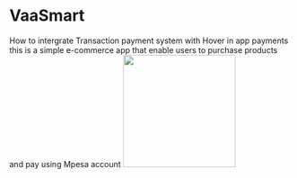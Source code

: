 # VaaSmart
How to intergrate Transaction payment system with Hover in app payments
this is a simple e-commerce app that enable users to purchase products and pay using Mpesa
account
<img src="https://github.com/henrykash/FirebaseChatApp/raw/develop/art/MainActivity.png" width="200"/>

